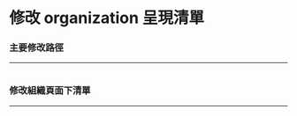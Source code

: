 # 修改 organization 呈現清單

<script type="text/javascript" src="../js/general.js"></script>

### 主要修改路徑
---

```bash

```

### 修改組織頁面下清單
---

